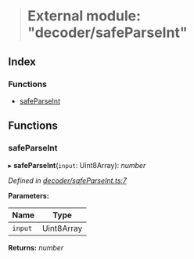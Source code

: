 > # External module: "decoder/safeParseInt"

## Index

### Functions

* [safeParseInt](_decoder_safeparseint_.md#safeparseint)

## Functions

###  safeParseInt

▸ **safeParseInt**(`input`: Uint8Array): *number*

*Defined in [decoder/safeParseInt.ts:7](https://github.com/polkadot-js/common/blob/22e76c1/packages/util-rlp/src/decoder/safeParseInt.ts#L7)*

**Parameters:**

Name | Type |
------ | ------ |
`input` | Uint8Array |

**Returns:** *number*